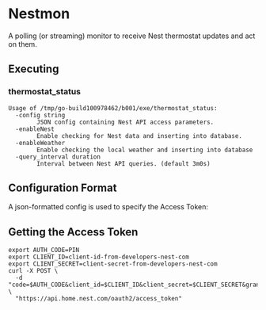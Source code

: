 # Nestmon

A polling (or streaming) monitor to receive Nest thermostat updates and act on them.

## Executing

### thermostat_status

```
Usage of /tmp/go-build100978462/b001/exe/thermostat_status:
  -config string
    	JSON config containing Nest API access parameters.
  -enableNest
    	Enable checking for Nest data and inserting into database.
  -enableWeather
    	Enable checking the local weather and inserting into database
  -query_interval duration
    	Interval between Nest API queries. (default 3m0s)
```

## Configuration Format

A json-formatted config is used to specify the Access Token:

## Getting the Access Token

```
export AUTH_CODE=PIN
export CLIENT_ID=client-id-from-developers-nest-com
export CLIENT_SECRET=client-secret-from-developers-nest-com
curl -X POST \
  -d "code=$AUTH_CODE&client_id=$CLIENT_ID&client_secret=$CLIENT_SECRET&grant_type=authorization_code" \
  "https://api.home.nest.com/oauth2/access_token"
```
